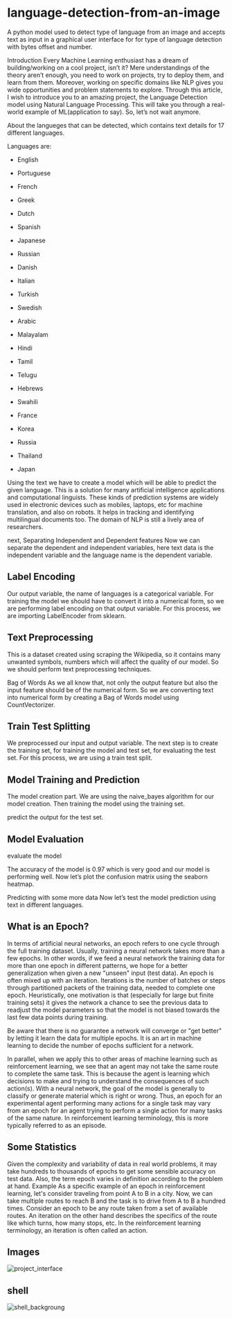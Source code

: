 # language-detection-from-an-image
A python model used to detect type of language from an image and accepts text as input in a graphical user interface for for type of language detection with bytes offset and number.

Introduction
Every Machine Learning enthusiast has a dream of building/working on a cool project, isn’t it? Mere understandings of the theory aren’t enough, you need to work on projects, try to deploy them, and learn from them. Moreover, working on specific domains like NLP gives you wide opportunities and problem statements to explore. Through this article, I wish to introduce you to an amazing project, the Language Detection model using Natural Language Processing. This will take you through a real-world example of ML(application to say). So, let’s not wait anymore.
 

About the langueges that can be detected, which contains text details for 17 different languages.

Languages are:

* English

* Portuguese
* French

* Greek

* Dutch

* Spanish

* Japanese

* Russian

* Danish

* Italian

* Turkish

* Swedish

* Arabic

* Malayalam

* Hindi

* Tamil

* Telugu

* Hebrews

* Swahili

* France

* Korea

* Russia

* Thailand

* Japan

Using the text we have to create a model which will be able to predict the given language. This is a solution for many artificial intelligence applications and computational linguists. These kinds of prediction systems are widely used in electronic devices such as mobiles, laptops, etc for machine translation, and also on robots. It helps in tracking and identifying multilingual documents too. The domain of NLP is still a lively area of researchers.

next, Separating Independent and Dependent features
Now we can separate the dependent and independent variables, here text data is the independent variable and the language name is the dependent variable.

## Label Encoding
Our output variable, the name of languages is a categorical variable. For training the model we should have to convert it into a numerical form, so we are performing label encoding on that output variable. For this process, we are importing LabelEncoder from sklearn.

## Text Preprocessing
This is a dataset created using scraping the Wikipedia, so it contains many unwanted symbols, numbers which will affect the quality of our model. So we should perform text preprocessing techniques.

Bag of Words
As we all know that, not only the output feature but also the input feature should be of the numerical form. So we are converting text into numerical form by creating a Bag of Words model using CountVectorizer.

## Train Test Splitting
We preprocessed our input and output variable. The next step is to create the training set, for training the model and test set, for evaluating the test set. For this process, we are using a train test split.

## Model Training and Prediction
The model creation part. We are using the naive_bayes algorithm for our model creation. Then training the model using the training set.

predict the output for the test set.

## Model Evaluation
evaluate the model

The accuracy of the model is 0.97 which is very good and our model is performing well. Now let’s plot the confusion matrix using the seaborn heatmap.

Predicting with some more data
Now let’s test the model prediction using text in different languages.

## What is an Epoch?
In terms of artificial neural networks, an epoch refers to one cycle through the full training dataset. Usually, training a neural network takes more than a few epochs. In other words, if we feed a neural network the training data for more than one epoch in different patterns, we hope for a better generalization when given a new "unseen" input (test data). An epoch is often mixed up with an iteration. Iterations is the number of batches or steps through partitioned packets of the training data, needed to complete one epoch.  Heuristically, one motivation is that (especially for large but finite training sets) it gives the network a chance to see the previous data to readjust the model parameters so that the model is not biased towards the last few data points during training.  


Be aware that there is no guarantee a network will converge or "get better" by letting it learn the data for multiple epochs. It is an art in machine learning to decide the number of epochs sufficient for a network.

In parallel, when we apply this to other areas of machine learning such as reinforcement learning, we see that an agent may not take the same route to complete the same task. This is because the agent is learning which decisions to make and trying to understand the consequences of such action(s). With a neural network, the goal of the model is generally to classify or generate material which is right or wrong. Thus, an epoch for an experimental agent performing many actions for a single task may vary from an epoch for an agent trying to perform a single action for many tasks of the same nature.  In reinforcement learning terminology, this is more typically referred to as an episode.

## Some Statistics
Given the complexity and variability of data in real world problems, it may take hundreds to thousands of epochs to get some sensible accuracy on test data. Also, the term epoch varies in definition according to the problem at hand.
Example
As a specific example of an epoch in reinforcement learning, let's consider traveling from point A to B in a city. Now, we can take multiple routes to reach B and the task is to drive from A to B a hundred times. Consider an epoch to be any route taken from a set of available routes. An iteration on the other hand describes the specifics of the route like which turns, how many stops, etc.  In the reinforcement learning terminology, an iteration is often called an action.

## Images

![project_interface](https://github.com/martins0023/language-detection-from-an-image/assets/69491293/601b7683-c436-4409-96dd-266faa3b449d)


## shell 

![shell_backgroung](https://github.com/martins0023/language-detection-from-an-image/assets/69491293/82eebce9-958d-4df8-963a-f8924b5d4f58)

